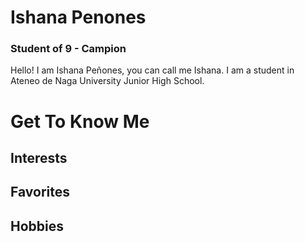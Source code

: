 # Ishana Penones
### Student of 9 - Campion
Hello! I am Ishana Peñones, you can call me Ishana. I am a student in Ateneo de Naga University Junior High School. 

# Get To Know Me

## Interests


## Favorites


## Hobbies
